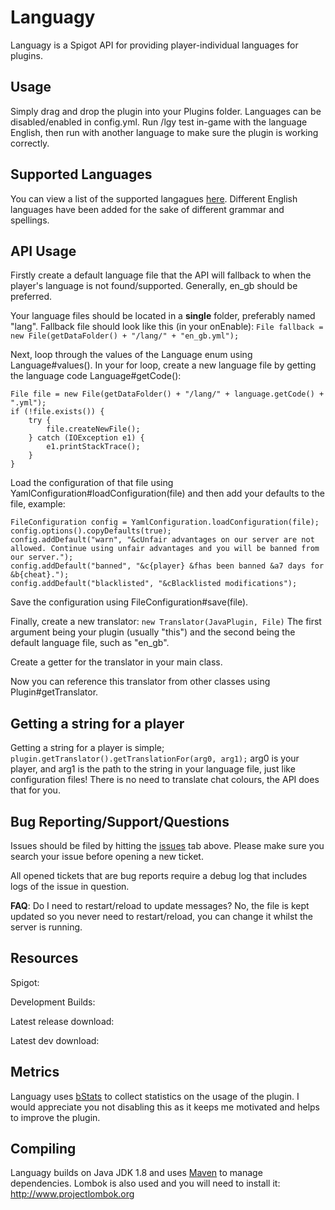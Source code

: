 Languagy
=============

Languagy is a Spigot API for providing player-individual languages for plugins.

Usage
-------
Simply drag and drop the plugin into your Plugins folder. Languages can be disabled/enabled in config.yml. Run /lgy test in-game with the language English, then run with another language to make sure the plugin is working correctly.

Supported Languages
-------
You can view a list of the supported langagues [here](https://gitlab.com/SamB440/languagy/blob/master/src/main/java/net/islandearth/languagy/language/Language.java). Different English languages have been added for the sake of different grammar and spellings.

API Usage
-------
Firstly create a default language file that the API will fallback to when the player's language is not found/supported. Generally, en_gb should be preferred.

Your language files should be located in a **single** folder, preferably named "lang". Fallback file should look like this (in your onEnable):
`File fallback = new File(getDataFolder() + "/lang/" + "en_gb.yml");`

Next, loop through the values of the Language enum using Language#values(). In your for loop, create a new language file by getting the language code Language#getCode():
```
File file = new File(getDataFolder() + "/lang/" + language.getCode() + ".yml");
if (!file.exists()) {
	try {
		file.createNewFile();
	} catch (IOException e1) {
		e1.printStackTrace();
	}
}
```
Load the configuration of that file using YamlConfiguration#loadConfiguration(file) and then add your defaults to the file, example:
```
FileConfiguration config = YamlConfiguration.loadConfiguration(file);
config.options().copyDefaults(true);
config.addDefault("warn", "&cUnfair advantages on our server are not allowed. Continue using unfair advantages and you will be banned from our server.");
config.addDefault("banned", "&c{player} &fhas been banned &a7 days for &b{cheat}.");
config.addDefault("blacklisted", "&cBlacklisted modifications");
```
Save the configuration using FileConfiguration#save(file).

Finally, create a new translator:
`new Translator(JavaPlugin, File)`
The first argument being your plugin (usually "this") and the second being the default language file, such as "en_gb".

Create a getter for the translator in your main class.

Now you can reference this translator from other classes using Plugin#getTranslator.

Getting a string for a player
------------

Getting a string for a player is simple;
`
plugin.getTranslator().getTranslationFor(arg0, arg1);
`
arg0 is your player, and arg1 is the path to the string in your language file, just like configuration files!
There is no need to translate chat colours, the API does that for you.

Bug Reporting/Support/Questions
------------

Issues should be filed by hitting the [issues](https://gitlab.com/SamB440/Languagy/issues) tab above. Please make sure you search your issue before opening a new ticket.

All opened tickets that are bug reports require a debug log that includes logs of the issue in question.

**FAQ**:
Do I need to restart/reload to update messages? No, the file is kept updated so you never need to restart/reload, you can change it whilst the server is running.

Resources
-------
Spigot: 

Development Builds: 

Latest release download: 

Latest dev download: 

Metrics
-------
Languagy uses [bStats](https://www.bstats.org) to collect statistics on the usage of the plugin. I would appreciate you not disabling this as it keeps me motivated and helps to improve the plugin.

Compiling
-------

Languagy builds on Java JDK 1.8 and uses [Maven](http://maven.apache.org/download.cgi) to manage dependencies. Lombok is also used and you will need to install it: http://www.projectlombok.org


